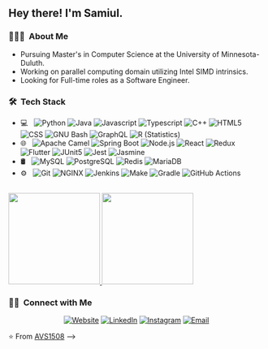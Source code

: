 <!-- <img src="https://raw.githubusercontent.com/samiu/AVS1508/master/assets/Aditya%20Vikram%20Singh%20Banner.png"> -->

<h2> Hey there! I'm Samiul.</h2>

<h3> 👨🏻‍💻 &nbsp;About Me </h3>

- Pursuing Master's in Computer Science at the University of Minnesota-Duluth.
- Working on parallel computing domain utilizing Intel SIMD intrinsics.
- Looking for Full-time roles as a Software Engineer.

<h3> 🛠 &nbsp;Tech Stack</h3>

- 💻 &nbsp;
  ![Python](https://img.shields.io/badge/-Python-333333?style=flat&logo=python)
  ![Java](https://img.shields.io/badge/-Java-333333?style=flat&logo=java)
  ![Javascript](https://img.shields.io/badge/-Javascript-333333?style=flat&logo=javascript)
  ![Typescript](https://img.shields.io/badge/-TypeScript-333333?style=flat&logo=typescript)
  ![C++](https://img.shields.io/badge/-C++-333333?style=flat&logo=C%2B%2B)
  ![HTML5](https://img.shields.io/badge/-HTML5-333333?style=flat&logo=HTML5)
  ![CSS](https://img.shields.io/badge/-CSS-333333?style=flat&logo=CSS3)
  ![GNU Bash](https://img.shields.io/badge/-GNU%20Bash-333333?style=flat&logo=gnubash)
  ![GraphQL](https://img.shields.io/badge/-GraphQL-333333?style=flat&logo=graphql&logoColor=E10098)
  ![R (Statistics)](https://img.shields.io/badge/-R-333333?style=flat&logo=R)
- 🌐 &nbsp;
  ![Apache Camel](https://img.shields.io/badge/-Apache%20Camel-333333?style=flat&logo=camel)
  ![Spring Boot](https://img.shields.io/badge/-Spring%20Boot-333333?style=flat&logo=springboot)
  ![Node.js](https://img.shields.io/badge/-Node.js-333333?style=flat&logo=node.js)
  ![React](https://img.shields.io/badge/-React-333333?style=flat&logo=react)
  ![Redux](https://img.shields.io/badge/-Redux-333333?style=flat&logo=redux)
  ![Flutter](https://img.shields.io/badge/-Flutter-333333?style=flat&logo=flutter&logoColor=02569B)
  ![JUnit5](https://img.shields.io/badge/-JUnit5-333333?style=flat&logo=junit5)
  ![Jest](https://img.shields.io/badge/-Jest-333333?style=flat&logo=jest&logoColor=C21325)
  ![Jasmine](https://img.shields.io/badge/-Jasmine-333333?style=flat&logo=jasmine&logoColor=8A4182)
- 🛢 &nbsp;
  ![MySQL](https://img.shields.io/badge/-MySQL-333333?style=flat&logo=mysql)
  ![PostgreSQL](https://img.shields.io/badge/-PostgreSQL-333333?style=flat&logo=postgresql)
  ![Redis](https://img.shields.io/badge/-Redis-333333?style=flat&logo=redis)
  ![MariaDB](https://img.shields.io/badge/-MariaDB-333333?style=flat&logo=mariadb)
- ⚙️ &nbsp;
  ![Git](https://img.shields.io/badge/-Git-333333?style=flat&logo=git)
  ![NGINX](https://img.shields.io/badge/-NGINX-333333?style=flat&logo=nginx)
  ![Jenkins](https://img.shields.io/badge/-Jenkins-333333?style=flat&logo=jenkins)
  ![Make](https://img.shields.io/badge/-Make-333333?style=flat&logo=make)
  ![Gradle](https://img.shields.io/badge/-Gradle-333333?style=flat&logo=gradle)
  ![GitHub Actions](https://img.shields.io/badge/-GitHub%20Actions-333333?style=flat&logo=githubactions)

<br/>

<a href="https://github.com/AVS1508">
  <img height="180em" src="https://github-readme-stats.vercel.app/api?username=AVS1508&theme=buefy&show_icons=true" />
  <img height="180em" src="https://github-readme-stats.vercel.app/api/top-langs/?username=AVS1508&theme=buefy&layout=compact" />
</a>

<br/>

<h3> 🤝🏻 &nbsp;Connect with Me </h3>

<p align="center">
<a href="https://www.adityavsingh.com/"><img alt="Website" src="https://img.shields.io/badge/Website-www.adityavsingh.com-blue?style=flat-square&logo=google-chrome"></a>
<a href="https://www.linkedin.com/in/AVS1508/"><img alt="LinkedIn" src="https://img.shields.io/badge/LinkedIn-Aditya%20Vikram%20Singh-blue?style=flat-square&logo=linkedin"></a>
<a href="https://www.instagram.com/adityavs_/"><img alt="Instagram" src="https://img.shields.io/badge/Instagram-adityavs__-blue?style=flat-square&logo=instagram"></a>
<a href="mailto:avsingh@umass.edu"><img alt="Email" src="https://img.shields.io/badge/Email-avsingh@umass.edu-blue?style=flat-square&logo=gmail"></a>
</p>

⭐️ From [AVS1508](https://github.com/AVS1508) -->
